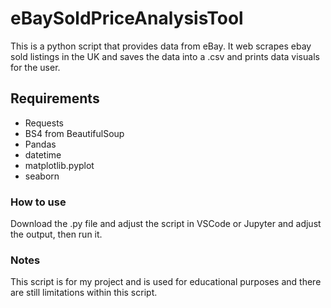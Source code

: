 # eBaySoldPriceAnalysisTool

This is a python script that provides data from eBay. It web scrapes ebay sold listings in the UK and saves the data into a .csv and prints data visuals for the user.

## Requirements
- Requests
- BS4 from BeautifulSoup
- Pandas
- datetime
- matplotlib.pyplot
- seaborn

### How to use
Download the .py file and adjust the script in VSCode or Jupyter and adjust the output, then run it.

### Notes
This script is for my project and is used for educational purposes and there are still limitations within this script.
